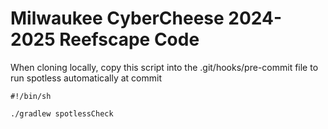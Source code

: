 # Milwaukee CyberCheese 2024-2025 Reefscape Code

When cloning locally, copy this script into the .git/hooks/pre-commit file to run spotless automatically at commit

```
#!/bin/sh

./gradlew spotlessCheck
```
